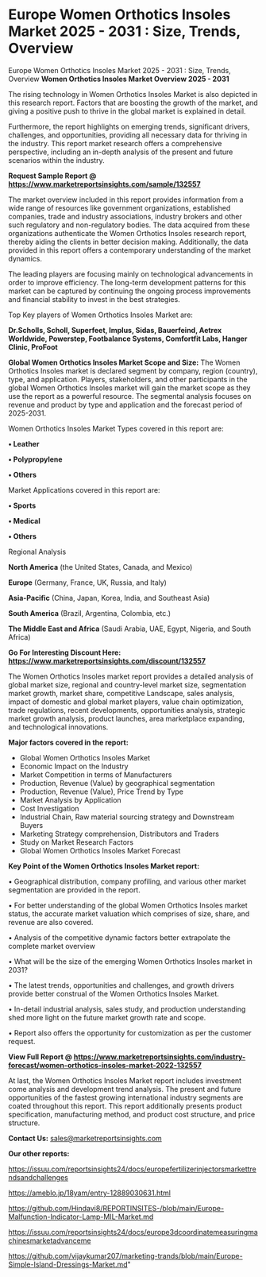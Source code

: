 # Europe Women Orthotics Insoles Market 2025 - 2031 : Size, Trends, Overview
 Europe Women Orthotics Insoles Market 2025 - 2031 : Size, Trends, Overview
<Strong> Women Orthotics Insoles Market Overview 2025 - 2031</strong>

The rising technology in Women Orthotics Insoles Market is also depicted in this research report. Factors that are boosting the growth of the market, and giving a positive push to thrive in the global market is explained in detail.

Furthermore, the report highlights on emerging trends, significant drivers, challenges, and opportunities, providing all necessary data for thriving in the industry. This report market research offers a comprehensive perspective, including an in-depth analysis of the present and future scenarios within the industry.

<strong>Request Sample Report @ <a href=https://www.marketreportsinsights.com/sample/132557>https://www.marketreportsinsights.com/sample/132557</a></strong>

The market overview included in this report provides information from a wide range of resources like government organizations, established companies, trade and industry associations, industry brokers and other such regulatory and non-regulatory bodies. The data acquired from these organizations authenticate the Women Orthotics Insoles research report, thereby aiding the clients in better decision making. Additionally, the data provided in this report offers a contemporary understanding of the market dynamics.

The leading players are focusing mainly on technological advancements in order to improve efficiency. The long-term development patterns for this market can be captured by continuing the ongoing process improvements and financial stability to invest in the best strategies.

Top Key players of Women Orthotics Insoles Market are:

<strong>Dr.Scholls, Scholl, Superfeet, Implus, Sidas, Bauerfeind, Aetrex Worldwide, Powerstep, Footbalance Systems, Comfortfit Labs, Hanger Clinic, ProFoot</strong>

<strong><b>Global Women Orthotics Insoles Market Scope and Size:</b></strong>
The Women Orthotics Insoles market is declared segment by company, region (country), type, and application. Players, stakeholders, and other participants in the global Women Orthotics Insoles market will gain the market scope as they use the report as a powerful resource. The segmental analysis focuses on revenue and product by type and application and the forecast period of 2025-2031.

Women Orthotics Insoles Market Types covered in this report are:

<strong>• Leather

• Polypropylene

• Others</strong>

Market Applications covered in this report are:

<strong>• Sports

• Medical

• Others</strong> 

Regional Analysis

<strong>North America</strong> (the United States, Canada, and Mexico)

<strong>Europe</strong> (Germany, France, UK, Russia, and Italy)

<strong>Asia-Pacific</strong> (China, Japan, Korea, India, and Southeast Asia)

<strong>South America</strong> (Brazil, Argentina, Colombia, etc.)

<strong>The Middle East and Africa</strong> (Saudi Arabia, UAE, Egypt, Nigeria, and South Africa)

<strong>Go For Interesting Discount Here: <a href=https://www.marketreportsinsights.com/discount/132557>https://www.marketreportsinsights.com/discount/132557</a></strong>

The Women Orthotics Insoles market report provides a detailed analysis of global market size, regional and country-level market size, segmentation market growth, market share, competitive Landscape, sales analysis, impact of domestic and global market players, value chain optimization, trade regulations, recent developments, opportunities analysis, strategic market growth analysis, product launches, area marketplace expanding, and technological innovations.

<strong><b>Major factors covered in the report:</b></strong>
<ul>
  <li>Global Women Orthotics Insoles Market </li>
  <li>Economic Impact on the Industry</li>
  <li>Market Competition in terms of Manufacturers</li>
  <li>Production, Revenue (Value) by geographical segmentation</li>
  <li>Production, Revenue (Value), Price Trend by Type</li>
  <li>Market Analysis by Application</li>
  <li>Cost Investigation</li>
  <li>Industrial Chain, Raw material sourcing strategy and Downstream Buyers</li>
  <li>Marketing Strategy comprehension, Distributors and Traders</li>
  <li>Study on Market Research Factors</li>
  <li>Global Women Orthotics Insoles Market Forecast</li>
</ul>

<strong><b>Key Point of the Women Orthotics Insoles Market report:</b></strong>

• Geographical distribution, company profiling, and various other market segmentation are provided in the report.

• For better understanding of the global Women Orthotics Insoles market status, the accurate market valuation which comprises of size, share, and revenue are also covered.

• Analysis of the competitive dynamic factors better extrapolate the complete market overview

• What will be the size of the emerging Women Orthotics Insoles market in 2031?

• The latest trends, opportunities and challenges, and growth drivers provide better construal of the Women Orthotics Insoles Market.

• In-detail industrial analysis, sales study, and production understanding shed more light on the future market growth rate and scope.

• Report also offers the opportunity for customization as per the customer request.

<strong><b>View Full Report @ <a href=https://www.marketreportsinsights.com/industry-forecast/women-orthotics-insoles-market-2022-132557>https://www.marketreportsinsights.com/industry-forecast/women-orthotics-insoles-market-2022-132557</a></b></strong>


At last, the Women Orthotics Insoles Market report includes investment come analysis and development trend analysis. The present and future opportunities of the fastest growing international industry segments are coated throughout this report. This report additionally presents product specification, manufacturing method, and product cost structure, and price structure.

<strong>Contact Us:</strong>
sales@marketreportsinsights.com

<strong>Our other reports:</strong>

<a href=https://issuu.com/reportsinsights24/docs/europefertilizerinjectorsmarkettrendsandchallenges>https://issuu.com/reportsinsights24/docs/europefertilizerinjectorsmarkettrendsandchallenges</a>

<a href=https://ameblo.jp/18yam/entry-12889030631.html>https://ameblo.jp/18yam/entry-12889030631.html</a>

<a href=https://github.com/Hindavi8/REPORTINSITES-/blob/main/Europe-Malfunction-Indicator-Lamp-MIL-Market.md>https://github.com/Hindavi8/REPORTINSITES-/blob/main/Europe-Malfunction-Indicator-Lamp-MIL-Market.md</a>

<a href=https://issuu.com/reportsinsights24/docs/europe3dcoordinatemeasuringmachinesmarketadvanceme>https://issuu.com/reportsinsights24/docs/europe3dcoordinatemeasuringmachinesmarketadvanceme</a>

<a href=https://github.com/vijaykumar207/marketing-trands/blob/main/Europe-Simple-Island-Dressings-Market.md>https://github.com/vijaykumar207/marketing-trands/blob/main/Europe-Simple-Island-Dressings-Market.md</a>"
